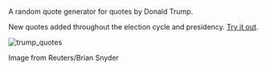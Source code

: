 A random quote generator for quotes by Donald Trump. 

New quotes added throughout the election 
cycle and presidency. [Try it out](http://codepen.io/amnavor/full/wMwEOq/).


 
![trump_quotes](https://user-images.githubusercontent.com/12720744/30346226-ff5c82b6-97bc-11e7-9093-72c939dd4c2d.gif)


Image from Reuters/Brian Snyder
